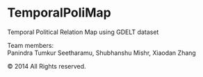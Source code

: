 TemporalPoliMap
===============

Temporal Political Relation Map using GDELT dataset   

Team members:  
Panindra Tumkur Seetharamu, Shubhanshu Mishr, Xiaodan Zhang   

© 2014 All Rights reserved.

